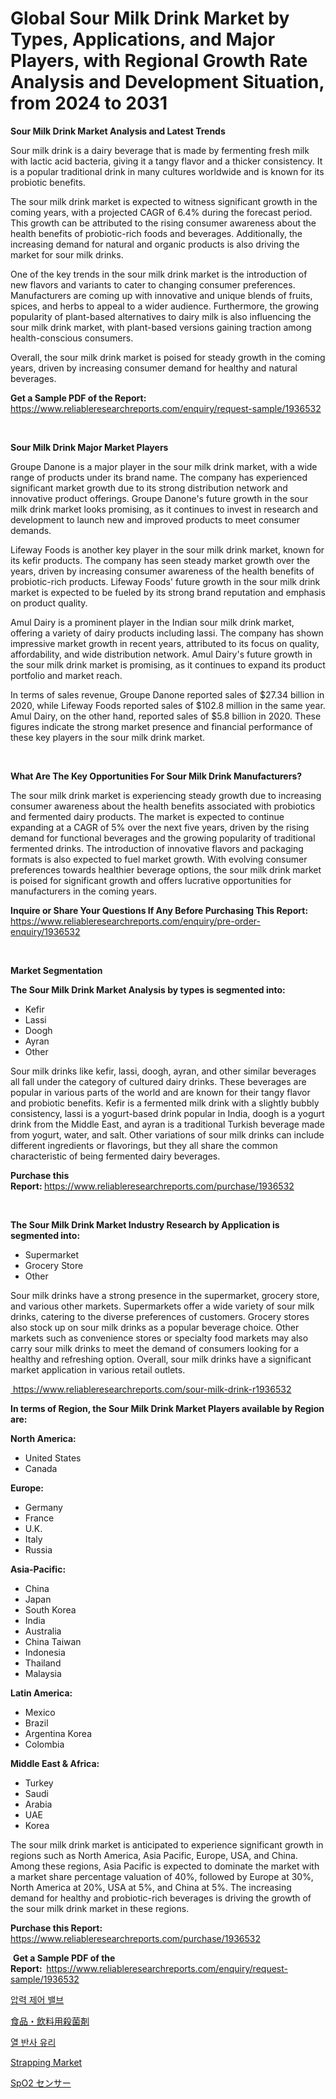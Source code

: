 <p><h1>Global Sour Milk Drink Market by Types, Applications, and Major Players, with Regional Growth Rate Analysis and Development Situation, from 2024 to 2031</h1></p><p><strong>Sour Milk Drink Market Analysis and Latest Trends</strong></p>
<p><p>Sour milk drink is a dairy beverage that is made by fermenting fresh milk with lactic acid bacteria, giving it a tangy flavor and a thicker consistency. It is a popular traditional drink in many cultures worldwide and is known for its probiotic benefits.</p><p>The sour milk drink market is expected to witness significant growth in the coming years, with a projected CAGR of 6.4% during the forecast period. This growth can be attributed to the rising consumer awareness about the health benefits of probiotic-rich foods and beverages. Additionally, the increasing demand for natural and organic products is also driving the market for sour milk drinks.</p><p>One of the key trends in the sour milk drink market is the introduction of new flavors and variants to cater to changing consumer preferences. Manufacturers are coming up with innovative and unique blends of fruits, spices, and herbs to appeal to a wider audience. Furthermore, the growing popularity of plant-based alternatives to dairy milk is also influencing the sour milk drink market, with plant-based versions gaining traction among health-conscious consumers.</p><p>Overall, the sour milk drink market is poised for steady growth in the coming years, driven by increasing consumer demand for healthy and natural beverages.</p></p>
<p><strong>Get a Sample PDF of the Report:&nbsp;</strong> <a href="https://www.reliableresearchreports.com/enquiry/request-sample/1936532">https://www.reliableresearchreports.com/enquiry/request-sample/1936532</a></p>
<p>&nbsp;</p>
<p><strong>Sour Milk Drink Major Market Players</strong></p>
<p><p>Groupe Danone is a major player in the sour milk drink market, with a wide range of products under its brand name. The company has experienced significant market growth due to its strong distribution network and innovative product offerings. Groupe Danone's future growth in the sour milk drink market looks promising, as it continues to invest in research and development to launch new and improved products to meet consumer demands.</p><p>Lifeway Foods is another key player in the sour milk drink market, known for its kefir products. The company has seen steady market growth over the years, driven by increasing consumer awareness of the health benefits of probiotic-rich products. Lifeway Foods' future growth in the sour milk drink market is expected to be fueled by its strong brand reputation and emphasis on product quality.</p><p>Amul Dairy is a prominent player in the Indian sour milk drink market, offering a variety of dairy products including lassi. The company has shown impressive market growth in recent years, attributed to its focus on quality, affordability, and wide distribution network. Amul Dairy's future growth in the sour milk drink market is promising, as it continues to expand its product portfolio and market reach.</p><p>In terms of sales revenue, Groupe Danone reported sales of $27.34 billion in 2020, while Lifeway Foods reported sales of $102.8 million in the same year. Amul Dairy, on the other hand, reported sales of $5.8 billion in 2020. These figures indicate the strong market presence and financial performance of these key players in the sour milk drink market.</p></p>
<p>&nbsp;</p>
<p><strong>What Are The Key Opportunities For Sour Milk Drink Manufacturers?</strong></p>
<p><p>The sour milk drink market is experiencing steady growth due to increasing consumer awareness about the health benefits associated with probiotics and fermented dairy products. The market is expected to continue expanding at a CAGR of 5% over the next five years, driven by the rising demand for functional beverages and the growing popularity of traditional fermented drinks. The introduction of innovative flavors and packaging formats is also expected to fuel market growth. With evolving consumer preferences towards healthier beverage options, the sour milk drink market is poised for significant growth and offers lucrative opportunities for manufacturers in the coming years.</p></p>
<p><strong>Inquire or Share Your Questions If Any Before Purchasing This Report:</strong> <a href="https://www.reliableresearchreports.com/enquiry/pre-order-enquiry/1936532">https://www.reliableresearchreports.com/enquiry/pre-order-enquiry/1936532</a></p>
<p>&nbsp;</p>
<p><strong>Market Segmentation</strong></p>
<p><strong>The Sour Milk Drink Market Analysis by types is segmented into:</strong></p>
<p><ul><li>Kefir</li><li>Lassi</li><li>Doogh</li><li>Ayran</li><li>Other</li></ul></p>
<p><p>Sour milk drinks like kefir, lassi, doogh, ayran, and other similar beverages all fall under the category of cultured dairy drinks. These beverages are popular in various parts of the world and are known for their tangy flavor and probiotic benefits. Kefir is a fermented milk drink with a slightly bubbly consistency, lassi is a yogurt-based drink popular in India, doogh is a yogurt drink from the Middle East, and ayran is a traditional Turkish beverage made from yogurt, water, and salt. Other variations of sour milk drinks can include different ingredients or flavorings, but they all share the common characteristic of being fermented dairy beverages.</p></p>
<p><strong>Purchase this Report:&nbsp;</strong><a href="https://www.reliableresearchreports.com/purchase/1936532">https://www.reliableresearchreports.com/purchase/1936532</a></p>
<p>&nbsp;</p>
<p><strong>The Sour Milk Drink Market Industry Research by Application is segmented into:</strong></p>
<p><ul><li>Supermarket</li><li>Grocery Store</li><li>Other</li></ul></p>
<p><p>Sour milk drinks have a strong presence in the supermarket, grocery store, and various other markets. Supermarkets offer a wide variety of sour milk drinks, catering to the diverse preferences of customers. Grocery stores also stock up on sour milk drinks as a popular beverage choice. Other markets such as convenience stores or specialty food markets may also carry sour milk drinks to meet the demand of consumers looking for a healthy and refreshing option. Overall, sour milk drinks have a significant market application in various retail outlets.</p></p>
<p><a href="https://www.reliableresearchreports.com/sour-milk-drink-r1936532">&nbsp;https://www.reliableresearchreports.com/sour-milk-drink-r1936532</a></p>
<p><strong>In terms of Region, the Sour Milk Drink Market Players available by Region are:</strong></p>
<p>
    <p> <strong> North America: </strong>
        <ul>
            <li>United States</li>
            <li>Canada</li>
        </ul>
        </p> 
    <p> <strong> Europe: </strong>
        <ul>
            <li>Germany</li>
            <li>France</li>
            <li>U.K.</li>
            <li>Italy</li>
            <li>Russia</li>
        </ul>
        </p> 
    <p> <strong> Asia-Pacific: </strong>
        <ul>
            <li>China</li>
            <li>Japan</li>
            <li>South Korea</li>
            <li>India</li>
            <li>Australia</li>
            <li>China Taiwan</li>
            <li>Indonesia</li>
            <li>Thailand</li>
            <li>Malaysia</li>
        </ul>
        </p> 
    <p> <strong> Latin America: </strong>
        <ul>
            <li>Mexico</li>
            <li>Brazil</li>
            <li>Argentina Korea</li>
            <li>Colombia</li>
        </ul>
        </p> 
    <p> <strong> Middle East & Africa: </strong>
        <ul>
            <li>Turkey</li>
            <li>Saudi</li>
            <li>Arabia</li>
            <li>UAE</li>
            <li>Korea</li>
        </ul>
    </p>
    </p>
<p><p>The sour milk drink market is anticipated to experience significant growth in regions such as North America, Asia Pacific, Europe, USA, and China. Among these regions, Asia Pacific is expected to dominate the market with a market share percentage valuation of 40%, followed by Europe at 30%, North America at 20%, USA at 5%, and China at 5%. The increasing demand for healthy and probiotic-rich beverages is driving the growth of the sour milk drink market in these regions.</p></p>
<p><strong>Purchase this Report: </strong><a href="https://www.reliableresearchreports.com/purchase/1936532">https://www.reliableresearchreports.com/purchase/1936532</a></p>
<p>&nbsp;<strong>Get a Sample PDF of the Report:&nbsp;&nbsp;</strong><a href="https://www.reliableresearchreports.com/enquiry/request-sample/1936532">https://www.reliableresearchreports.com/enquiry/request-sample/1936532</a></p>
<p><strong></strong></p>
<p><p><a href="https://github.com/TrevorKruvalis5678/Market-Research-Report-List-1/blob/main/663374417810.md">압력 제어 밸브</a></p><p><a href="https://github.com/vtbvgl20191192/Market-Research-Report-List-1/blob/main/113588119167.md">食品・飲料用殺菌剤</a></p><p><a href="https://medium.com/@antosuigrtley99783676/%EC%97%B4-%EB%B0%98%EC%82%AC-%EC%9C%A0%EB%A6%AC-%EC%8B%9C%EC%9E%A5-%EA%B7%9C%EB%AA%A8-%EB%B0%8F-%EC%8B%9C%EC%9E%A5-%EB%8F%99%ED%96%A5-%EC%99%84%EC%A0%84%ED%95%9C-%EC%82%B0%EC%97%85-%EA%B0%9C%EC%9A%94-2024%EB%85%84%EB%B6%80%ED%84%B0-2031%EB%85%84%EA%B9%8C%EC%A7%80-a2f5e172ced1">열 반사 유리</a></p><p><a href="https://issuu.com/reportprime-2/docs/strapping-market-size-2030.pptx">Strapping Market</a></p><p><a href="https://medium.com/@tigerprawn1996/spo2%E3%82%BB%E3%83%B3%E3%82%B5%E3%83%BC%E5%B8%82%E5%A0%B4%E3%81%AF-2031%E5%B9%B4%E3%81%BE%E3%81%A7%E3%81%AE%E5%B8%82%E5%A0%B4%E3%82%B7%E3%82%A7%E3%82%A2-%E3%82%B5%E3%82%A4%E3%82%BA-%E3%81%8A%E3%82%88%E3%81%B3%E4%BA%88%E6%B8%AC%E3%82%92%E9%87%8D%E7%82%B9%E3%81%AB%E3%81%97%E3%81%A6%E3%81%84%E3%81%BE%E3%81%99-e98d0023b3a7">SpO2 センサー</a></p></p>